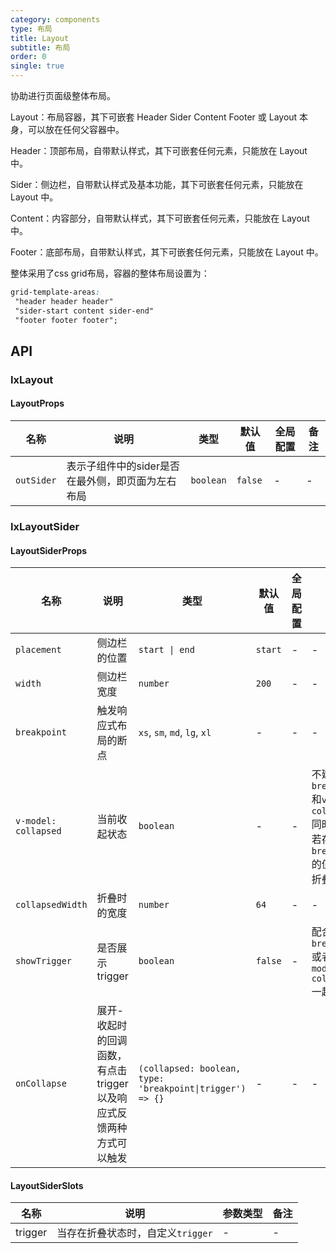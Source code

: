 ```yaml
---
category: components
type: 布局
title: Layout
subtitle: 布局
order: 0
single: true
---
```

协助进行页面级整体布局。

Layout：布局容器，其下可嵌套 Header Sider Content Footer 或 Layout 本身，可以放在任何父容器中。

Header：顶部布局，自带默认样式，其下可嵌套任何元素，只能放在 Layout 中。

Sider：侧边栏，自带默认样式及基本功能，其下可嵌套任何元素，只能放在 Layout 中。

Content：内容部分，自带默认样式，其下可嵌套任何元素，只能放在 Layout 中。

Footer：底部布局，自带默认样式，其下可嵌套任何元素，只能放在 Layout 中。

整体采用了css grid布局，容器的整体布局设置为：

``` css
grid-template-areas:  
 "header header header"
 "sider-start content sider-end"
 "footer footer footer";
```

## API

### IxLayout

#### LayoutProps

| 名称 | 说明 | 类型  | 默认值 | 全局配置 | 备注 |
| --- | --- | --- | --- | --- | --- |
| `outSider` | 表示子组件中的sider是否在最外侧，即页面为左右布局 | `boolean` | `false` | - | - |

### IxLayoutSider

#### LayoutSiderProps

| 名称 | 说明 | 类型  | 默认值 | 全局配置 | 备注 |
| --- | --- | --- | --- | --- | --- |
| `placement` | 侧边栏的位置 | `start \| end` | `start` | - | - |
| `width` | 侧边栏宽度 | `number` | `200` | - |  - |
| `breakpoint` | 触发响应式布局的断点 | `xs`, `sm`, `md`, `lg`, `xl` | - | - |  - |
| `v-model: collapsed` | 当前收起状态 | `boolean` | - | - |  不建议`breakpoint`和`v-model: collapsed`同时存在，若存在则以`breakpoint`的值为默认折叠状态 |
| `collapsedWidth` | 折叠时的宽度 | `number` | `64` | - |  - |
| `showTrigger` | 是否展示trigger | `boolean` | `false` | - |  配合`breakpoint`或者`v-model: collapsed` 一起使用 |
| `onCollapse` | 展开-收起时的回调函数，有点击 trigger 以及响应式反馈两种方式可以触发 | `(collapsed: boolean, type: 'breakpoint\|trigger') => {}` | - | - |  - |

#### LayoutSiderSlots

| 名称 | 说明 | 参数类型 | 备注 |
| --- | --- | --- | --- |
| trigger | 当存在折叠状态时，自定义`trigger` | - | - |
